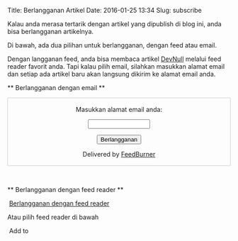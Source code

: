 Title: Berlangganan Artikel
Date: 2016-01-25 13:34
Slug: subscribe

Kalau anda merasa tertarik dengan artikel yang dipublish di blog ini, anda bisa berlangganan artikelnya.

Di bawah, ada dua pilihan untuk berlangganan, dengan feed atau email.

Dengan langganan feed, anda bisa membaca artikel [DevNull](//devnull.web.id) melalui feed reader favorit anda. Tapi kalau pilih email, silahkan masukkan alamat email dan setiap ada artikel baru akan langsung dikirim ke alamat email anda.

** Berlangganan dengan email **

<form style="border:1px solid #ccc;padding:3px;text-align:center;" action="https://feedburner.google.com/fb/a/mailverify" method="post" target="popupwindow" onsubmit="window.open('https://feedburner.google.com/fb/a/mailverify?uri=blog/devnull', 'popupwindow', 'scrollbars=yes,width=550,height=520');return true"><p>Masukkan alamat email anda:</p><p><input type="text" style="width:140px" name="email"/></p><input type="hidden" value="blog/devnull" name="uri"/><input type="hidden" name="loc" value="en_US"/><input type="submit" value="Berlangganan" /><p>Delivered by <a href="https://feedburner.google.com" target="_blank">FeedBurner</a></p></form>

&nbsp;

** Berlangganan dengan feed reader **

<a href="http://feeds.feedburner.com/blog/devnull" rel="alternate" type="application/rss+xml"><img src="//feedburner.google.com/fb/images/pub/feed-icon16x16.png" alt="" style="vertical-align:middle;border:0"/></a>&nbsp;<a href="http://feeds.feedburner.com/blog/devnull" rel="alternate" type="application/rss+xml">Berlangganan dengan feed reader</a>

Atau pilih feed reader di bawah

<a href="http://add.my.yahoo.com/rss?url=http://feeds.feedburner.com/blog/devnull" title="DevNull"><img src="http://us.i1.yimg.com/us.yimg.com/i/us/my/addtomyyahoo4.gif" alt="" style="border:0"/></a> 
<a href="http://www.netvibes.com/subscribe.php?url=http://feeds.feedburner.com/blog/devnull"><img src="http://www.netvibes.com/img/add2netvibes.gif" width="91" height="17" alt="Add to netvibes" style="border:0" /></a> 
<a href="http://feedly.com/#subscription/feed/http://feeds.feedburner.com/blog/devnull" title="DevNull"><img src="http://s3.feedly.com/feedburner/feedly.png" alt="" style="border:0"/></a> 
<a href="https://www.subtome.com/#/subscribe?feeds=http://feeds.feedburner.com/blog/devnull" title="DevNull"><img src="http://www.subtome.com/subtome-feedburner.png" alt="" style="border:0"/></a> 
<a href="http://www.bitty.com/manual/?contenttype=rssfeed&amp;contentvalue=http://feeds.feedburner.com/blog/devnull" target="_blank"><img src="http://www.bitty.com/img/bittychicklet_91x17.gif" style="border:0" alt=""/></a>

&nbsp;


